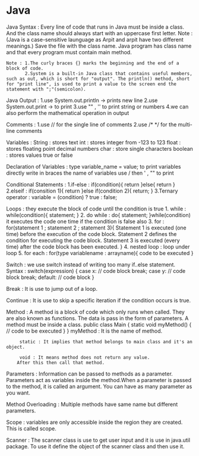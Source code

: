 # Java
Java Syntax :
    Every line of code that runs in Java must be inside a class. And the class name should always start with an uppercase first letter.
    Note : (Java is a case-sensitive launguage as Arpit and arpit have two different meanings.)
    Save the file with the class name.
    Java program has class name and that every program must contain main method.

    Note : 1.The curly braces {} marks the beginning and the end of a block of code.
           2.System is a built-in Java class that contains useful members, such as out, which is short for "output". The println() method, short for "print line", is used to print a value to the screen end the statement with ";"(semicolon).

Java Output : 1.use System.out.println -> prints new line
              2.use System.out.print -> to print 
              3.use "" , '' to print string or numbers 
              4.we can also perform the mathematical operation in output

Comments : 1.use // for the single line of comments
           2.use /* */ for the multi-line comments
           
Variables : String : stores text 
            int : stores integer from -123 to 123
            float : stores floating point decimal numbers
            char : store single characters
            boolean : stores values true or false

Declaration of Variables : type variable_name = value; 
                           to print variables directly write in braces the name of variables
                           use / then ' , "" to print

Conditional Statements : 1.if-else : if(condition){
                                       return
                                    }else{
                                        return
                                    }
                        2.elseif : if(consition 1){
                                      return
                                   }else if(condition 2){
                                    return;
                                   }
                        3.Ternary operator : variable = (condition) ? true : false;

Loops : they execute the block of code until the condition is true
    1. while : while(condition){
        statement;
    }
    2. do while : do{
        statement;
    }while(condition)
    it executes the code one time if the condition is false also
    3. for : for(statement 1 ; statement 2 ; statement 3){
        Statement 1 is executed (one time) before the execution of the code block.
        Statement 2 defines the condition for executing the code block.
        Statement 3 is executed (every time) after the code block has been executed.
    }
    4. nested loop : loop under loop
    5. for each : for(type variablename : arrayname){
        code to be executed
    }

Switch : we use switch instead of writing too many if..else statement.
    Syntax : switch(expression) {
                case x:
                  // code block
                  break;
                case y:
                  // code block
                  break;
                default:
                  // code block
             } 

Break : It is use to jump out of a loop.

Continue : It is use to skip a specific iteration if the condition occurs is true.

Method : A method is a block of code which only runs when called. They are also known as functions.
         The data is pass in the form of parameters.
         A method must be inside a class.
         public class Main {
            static void myMethod() {
                // code to be executed
            }
         }
         myMethod : It is the name of method.

         static : It implies that method belongs to main class and it's an object.

         void : It means method does not return any value.
        After this then call that method.

Parameters : Information can be passed to methods as a parameter. Parameters act as variables inside the method.When a parameter is passed to the method, it is called an argument.
You can have as many parameter as you want.

Method Overloading : Multiple methods have same name but different parameters.

Scope : variables are only accessible inside the region they are created. This is called scope.

Scanner : The scanner class is use to get user input and it is use in java.util package.
          To use it define the object of the scanner class and then use it.
